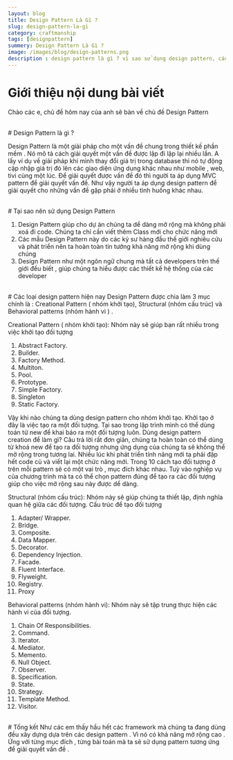 ```yaml
---
layout: blog
title: Design Pattern Là Gì ?
slug: design-pattern-la-gi
category: craftmanship
tags: [designpattern]
summery: Design Pattern Là Gì ?
image: /images/blog/design-patterns.png
description : design pattern là gì ? vì sao sử dụng design pattern, các mẫu design pattern
---
```


# **Giới thiệu nội dung bài viết**
Chào các e, chủ đề hôm nay của anh sẽ bàn về chủ đề  Design Pattern

<br>
# Design Pattern là gì ?

Design Pattern là một giải pháp cho một vấn đề chung trong thiết kế phần mềm . Nó mô tả cách giải quyết một vấn đề được lập đi lập lại
nhiều lần. A lấy ví dụ về giải pháp khi mình thay đổi giá trị trong database thì nó tự động cập nhập giá trị đó lên các giao diện ứng dung
khác nhau như mobile , web, tivi cùng một lúc. Để giải quyết được vấn đề đó thì người ta áp dụng MVC pattern để giải quyết vấn đề.
Như vậy người ta áp dụng design pattern để giải quyết cho những vấn đề gặp phải ở nhiều tình huống khác nhau.

<br>
# Tại sao nên sử dụng Design Pattern

1. Design Pattern giúp cho dự án chúng ta dể dàng mở rộng mà không phải xoá đi code. Chúng ta chỉ cần viết thêm Class mới cho
chức năng mới
2. Các mẫu Design Pattern này do các kỷ sư hàng đầu thế giới nghiêu cứu và phát triển nên ta hoàn toàn tin tưởng khả
năng mở rộng khi dùng chúng
3. Design Pattern như một ngôn ngữ chung mà tất cả developers trên thế giới đều biết , giúp chúng ta hiểu được các
thiết kế hệ thống của các developer

<br>
# Các loại design pattern hiện nay
Design Pattern được chia làm 3 mục chính là : Creational Pattern ( nhóm khởi tạo), Structural (nhóm cấu trúc) và Behavioral patterns (nhóm hành vi ) .

Creational Pattern ( nhóm khởi tạo): Nhóm này sẽ giúp bạn rất nhiều trong việc khởi tạo đối tượng

1. Abstract Factory.
2. Builder.
3. Factory Method.
4. Multiton.
5. Pool.
6. Prototype.
7. Simple Factory.
8. Singleton
10. Static Factory.

Vậy khi nào chúng ta dùng design pattern cho nhóm khởi tạo. Khởi tạo ở đây là việc tạo ra một đối tượng. Tại sao trong lập trình mình có thể dùng toán tử new để khai báo ra một đối tượng luôn. Dùng design pattern creation để làm gì? Câu trả lời rất đơn giản, chúng ta hoàn toàn có thể dùng từ khoá new để tạo ra đối tượng nhưng ứng dụng của chúng ta sẽ không thể mở rộng trong tương lai. Nhiều lúc khi phát triển tính năng mới ta phải đập hết code củ và viết lại một chức năng mới. Trong 10 cách tạo đối tượng ở trên mỗi pattern sẽ có một vai trò , mục đích khác nhau. Tuỳ vào nghiệp vụ của chương trình mà ta có thể chọn pattern đúng để tạo ra các đối tượng giúp cho việc mở rộng sau này được dể dàng.


Structural (nhóm cấu trúc): Nhóm này sẽ giúp chúng ta thiết lập, định nghĩa quan hệ giữa các đối tượng. Cấu trúc để tạo đối tượng

1. Adapter/ Wrapper.
2.    Bridge.
3.    Composite.
4.    Data Mapper.
5.    Decorator.
6.    Dependency Injection.
7.    Facade.
8.    Fluent Interface.
9.    Flyweight.
10.    Registry.
11.    Proxy

Behavioral patterns (nhóm hành vi): Nhóm này sẽ tập trung thực hiện các hành vi của đối tượng.

1.    Chain Of Responsibilities.
2.    Command.
3.    Iterator.
4.    Mediator.
5.    Memento.
6.    Null Object.
7.    Observer.
8.    Specification.
9.    State.
10.   Strategy.
11.   Template Method.
12.   Visitor.

<br>
# Tổng kết
Như các em thấy hầu hết các framework mà chúng ta đang dùng đều xây dựng dựa trên các design pattern . Vì nó có
khả năng mở rộng cao . Ứng với từng mục đích , từng bài toán mà ta sẽ sử dụng pattern tương ứng để giải quyết vấn đề .
